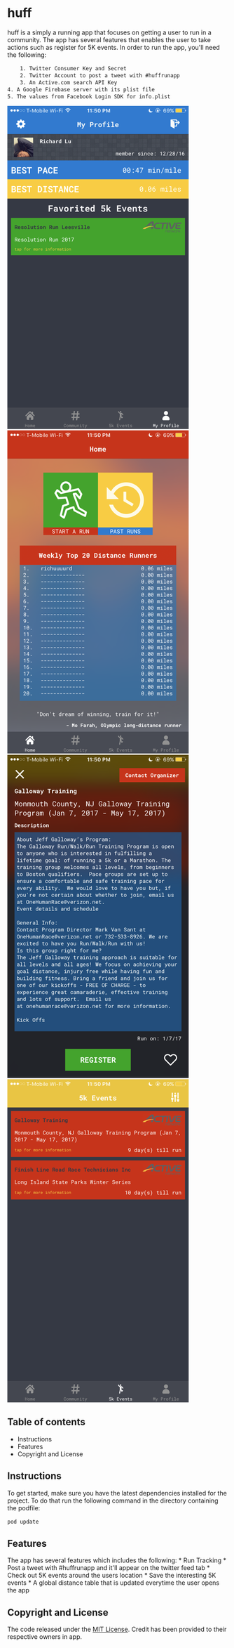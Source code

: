 # huff

huff is a simply a running app that focuses on getting a user to run in a community. The app has several features that enables the user to take actions such as register for 5K events. In order to run the app, you'll need the following:

        1. Twitter Consumer Key and Secret
        2. Twitter Account to post a tweet with #huffrunapp 
        3. An Active.com search API Key 
	4. A Google Firebase server with its plist file
	5. The values from Facebook Login SDK for info.plist

![profile](screenshots/profile.PNG)
![home](screenshots/home.PNG)
![run_detail](screenshots/run_detail.PNG)
![active_runs](screenshots/active_runs.PNG)
        
## Table of contents
* Instructions
* Features
* Copyright and License
        
## Instructions
To get started, make sure you have the latest dependencies installed for the project. To do that run the following command in the directory containing the podfile:

```bash
pod update
```

## Features
The app has several features which includes the following:
    * Run Tracking
    * Post a tweet with #huffrunapp and it'll appear on the twitter feed tab
    * Check out 5K events around the users location
    * Save the interesting 5K events 
    * A global distance table that is updated everytime the user opens the app
    
## Copyright and License
The code released under the [MIT License](https://github.com/rluftw/huff/blob/master/license.txt). Credit has been provided to their respective owners in app.

